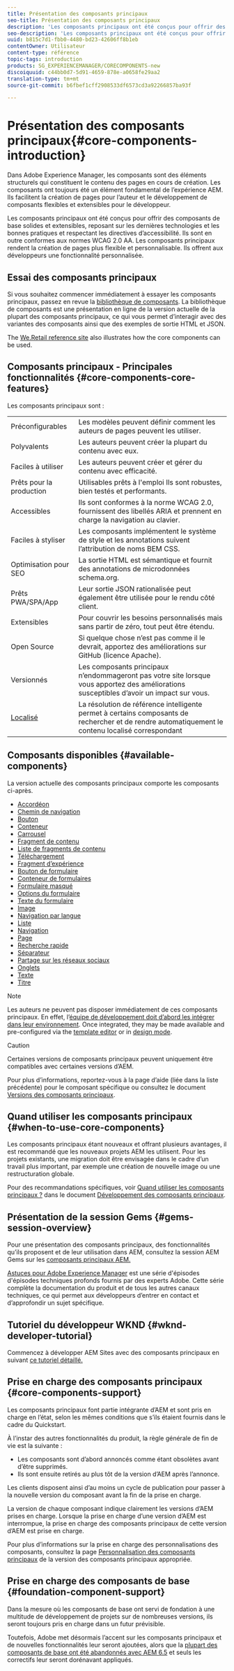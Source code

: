 ```yaml
---
title: Présentation des composants principaux
seo-title: Présentation des composants principaux
description: 'Les composants principaux ont été conçus pour offrir des composants de base solides et extensibles, reposant sur les dernières technologies et les bonnes pratiques. '
seo-description: 'Les composants principaux ont été conçus pour offrir des composants de base solides et extensibles, reposant sur les dernières technologies et les bonnes pratiques. '
uuid: b815c7d1-fbb0-4480-bd23-42606ff8b1eb
contentOwner: Utilisateur
content-type: référence
topic-tags: introduction
products: SG_EXPERIENCEMANAGER/CORECOMPONENTS-new
discoiquuid: c44bb0d7-5d91-4659-878e-a0658fe29aa2
translation-type: tm+mt
source-git-commit: b6fbef1cff2908533df6573cd3a92266857ba93f

---
```



# Présentation des composants principaux{#core-components-introduction}

Dans Adobe Experience Manager, les composants sont des éléments structurels qui constituent le contenu des pages en cours de création. Les composants ont toujours été un élément fondamental de l’expérience AEM. Ils facilitent la création de pages pour l’auteur et le développement de composants flexibles et extensibles pour le développeur.

Les composants principaux ont été conçus pour offrir des composants de base solides et extensibles, reposant sur les dernières technologies et les bonnes pratiques et respectant les directives d’accessibilité. Ils sont en outre conformes aux normes WCAG 2.0 AA. Les composants principaux rendent la création de pages plus flexible et personnalisable. Ils offrent aux développeurs une fonctionnalité personnalisée.

## Essai des composants principaux

Si vous souhaitez commencer immédiatement à essayer les composants principaux, passez en revue la [bibliothèque de composants](http://opensource.adobe.com/aem-core-wcm-components/library.html). La bibliothèque de composants est une présentation en ligne de la version actuelle de la plupart des composants principaux, ce qui vous permet d’interagir avec des variantes des composants ainsi que des exemples de sortie HTML et JSON.

The [We.Retail reference site](https://helpx.adobe.com/experience-manager/6-4/sites/developing/using/we-retail.html) also illustrates how the core components can be used.

## Composants principaux - Principales fonctionnalités {#core-components-core-features}

Les composants principaux sont :

|  |  |
|--- |--- |
| Préconfigurables | Les modèles peuvent définir comment les auteurs de pages peuvent les utiliser. |
| Polyvalents | Les auteurs peuvent créer la plupart du contenu avec eux. |
| Faciles à utiliser | Les auteurs peuvent créer et gérer du contenu avec efficacité. |
| Prêts pour la production | Utilisables prêts à l'emploi Ils sont robustes, bien testés et performants. |
| Accessibles | Ils sont conformes à la norme WCAG 2.0, fournissent des libellés ARIA et prennent en charge la navigation au clavier. |
| Faciles à styliser | Les composants implémentent le système de style et les annotations suivent l’attribution de noms BEM CSS. |
| Optimisation pour SEO | La sortie HTML est sémantique et fournit des annotations de microdonnées schema.org. |
| Prêts PWA/SPA/App | Leur sortie JSON rationalisée peut également être utilisée pour le rendu côté client. |
| Extensibles | Pour couvrir les besoins personnalisés mais sans partir de zéro, tout peut être étendu. |
| Open Source | Si quelque chose n’est pas comme il le devrait, apportez des améliorations sur GitHub (licence Apache). |
| Versionnés | Les composants principaux n’endommageront pas votre site lorsque vous apportez des améliorations susceptibles d’avoir un impact sur vous. |
| [Localisé](localization.md) | La résolution de référence intelligente permet à certains composants de rechercher et de rendre automatiquement le contenu localisé correspondant |

## Composants disponibles {#available-components}

La version actuelle des composants principaux comporte les composants ci-après.

* [Accordéon](accordion.md)
* [Chemin de navigation](breadcrumb.md)
* [Bouton](button.md)
* [Conteneur](container.md)
* [Carrousel](carousel.md)
* [Fragment de contenu](content-fragment-component.md)
* [Liste de fragments de contenu](content-fragment-list.md)
* [Téléchargement](download.md)
* [Fragment d’expérience](experience-fragment.md)
* [Bouton de formulaire](form-button.md)
* [Conteneur de formulaires](form-container.md)
* [Formulaire masqué](form-hidden.md)
* [Options du formulaire](form-options.md)
* [Texte du formulaire](form-text.md)
* [Image](image.md)
* [Navigation par langue](language-navigation.md)
* [Liste](list.md)
* [Navigation](navigation.md)
* [Page](page.md)
* [Recherche rapide](quick-search.md)
* [Séparateur](separator.md)
* [Partage sur les réseaux sociaux](sharing.md)
* [Onglets](tabs.md)
* [Texte](text.md)
* [Titre](title.md)

>[!NOTE]
>
>Les auteurs ne peuvent pas disposer immédiatement de ces composants principaux. En effet, l’[équipe de développement doit d’abord les intégrer dans leur environnement](using.md). Once integrated, they may be made available and pre-configured via the [template editor](https://helpx.adobe.com/experience-manager/6-5/sites/authoring/using/templates.html) or in [design mode](https://helpx.adobe.com/experience-manager/6-5/sites/authoring/using/default-components-designmode.html).

>[!CAUTION]
>
>Certaines versions de composants principaux peuvent uniquement être compatibles avec certaines versions d’AEM.
>
>Pour plus d’informations, reportez-vous à la page d’aide (liée dans la liste précédente) pour le composant spécifique ou consultez le document [Versions des composants principaux](versions.md).

## Quand utiliser les composants principaux {#when-to-use-core-components}

Les composants principaux étant nouveaux et offrant plusieurs avantages, il est recommandé que les nouveaux projets AEM les utilisent. Pour les projets existants, une migration doit être envisagée dans le cadre d’un travail plus important, par exemple une création de nouvelle image ou une restructuration globale.

Pour des recommandations spécifiques, voir [Quand utiliser les composants principaux ?](developing.md) dans le document [Développement des composants principaux](developing.md).

## Présentation de la session Gems {#gems-session-overview}

Pour une présentation des composants principaux, des fonctionnalités qu’ils proposent et de leur utilisation dans AEM, consultez la session AEM Gems sur les [composants principaux AEM.](https://helpx.adobe.com/experience-manager/kt/eseminars/gems/AEM-Core-Components.html)

[Astuces pour Adobe Experience Manager](https://helpx.adobe.com/experience-manager/kt/eseminars/gems/aem-index.html) est une série d'épisodes d'épisodes techniques profonds fournis par des experts Adobe. Cette série complète la documentation du produit et de tous les autres canaux techniques, ce qui permet aux développeurs d’entrer en contact et d’approfondir un sujet spécifique.

## Tutoriel du développeur WKND {#wknd-developer-tutorial}

Commencez à développer AEM Sites avec des composants principaux en suivant [ce tutoriel détaillé.](https://helpx.adobe.com/experience-manager/6-5/sites/developing/using/getting-started.html)

## Prise en charge des composants principaux {#core-components-support}

Les composants principaux font partie intégrante d’AEM et sont pris en charge en l’état, selon les mêmes conditions que s’ils étaient fournis dans le cadre du Quickstart.

À l’instar des autres fonctionnalités du produit, la règle générale de fin de vie est la suivante :

* Les composants sont d’abord annoncés comme étant obsolètes avant d’être supprimés.
* Ils sont ensuite retirés au plus tôt de la version d’AEM après l’annonce.

Les clients disposent ainsi d’au moins un cycle de publication pour passer à la nouvelle version du composant avant la fin de la prise en charge.

La version de chaque composant indique clairement les versions d’AEM prises en charge. Lorsque la prise en charge d’une version d’AEM est interrompue, la prise en charge des composants principaux de cette version d’AEM est prise en charge.

Pour plus d’informations sur la prise en charge des personnalisations des composants, consultez la page [Personnalisation des composants principaux](customizing.md) de la version des composants principaux appropriée.

## Prise en charge des composants de base {#foundation-component-support}

Dans la mesure où les composants de base ont servi de fondation à une multitude de développement de projets sur de nombreuses versions, ils seront toujours pris en charge dans un futur prévisible.

Toutefois, Adobe met désormais l’accent sur les composants principaux et de nouvelles fonctionnalités leur seront ajoutées, alors que la [plupart des composants de base ont été abandonnés avec AEM 6.5](https://helpx.adobe.com/experience-manager/6-5/sites/authoring/using/default-components-foundation.html) et seuls les correctifs leur seront dorénavant appliqués.
